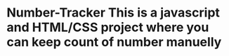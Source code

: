 # Number-Tracker This is a javascript and HTML/CSS project where you can keep count of number manuelly
